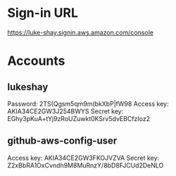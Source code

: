 # Sign-in URL

https://luke-shay.signin.aws.amazon.com/console

# Accounts

## lukeshay

Password: 2TS(Qgsm5qm9m(bkXbP|fW98
Access key: AKIA34CE2GW3J254BWYS
Secret key: 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

## github-aws-config-user

Access key: AKIA34CE2GW3FKOJVZVA
Secret key: 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
